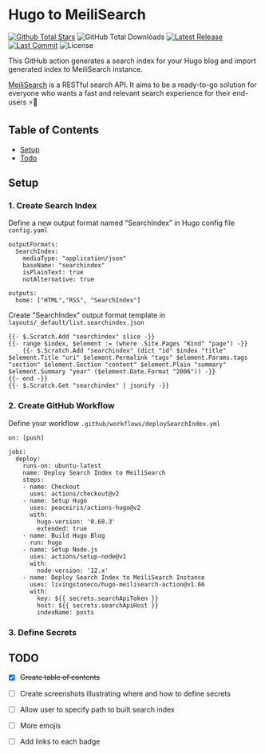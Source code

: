 # Hugo to MeiliSearch

[![Github Total Stars](https://img.shields.io/github/stars/livingstoneco/hugo-meilisearch-action?style=for-the-badge)](https://github.com/livingstoneco/hugo-meilisearch-action)
![GitHub Total Downloads](https://img.shields.io/github/downloads/livingstoneco/hugo-meilisearch-action/total?style=for-the-badge)
[![Latest Release](https://img.shields.io/github/v/release/livingstoneco/hugo-meilisearch-action?style=for-the-badge)]()
[![Last Commit](https://img.shields.io/github/last-commit/livingstoneco/hugo-meilisearch-action?style=for-the-badge)]()
![License](https://img.shields.io/github/license/livingstoneco/hugo-meilisearch-action?style=for-the-badge)



This GitHub action generates a search index for your Hugo blog and import generated index to MeiliSearch instance.

[MeiliSearch](https://www.meilisearch.com/) is a RESTful search API. It aims to be a ready-to-go solution for everyone who wants a fast and relevant search experience for their end-users ⚡️🔎

## Table of Contents
* [Setup](#setup)
* [Todo](#TODO)

## Setup

### 1. Create Search Index

Define a new output format named “SearchIndex” in Hugo config file `config.yaml`

```
outputFormats:
  SearchIndex:
    mediaType: "application/json"
    baseName: "searchindex"
    isPlainText: true
    notAlternative: true

outputs:
  home: ["HTML","RSS", "SearchIndex"]
```

Create "SearchIndex" output format template in `layouts/_default/list.searchindex.json`

```
{{- $.Scratch.Add "searchindex" slice -}}
{{- range $index, $element := (where .Site.Pages "Kind" "page") -}}
    {{- $.Scratch.Add "searchindex" (dict "id" $index "title" $element.Title "uri" $element.Permalink "tags" $element.Params.tags "section" $element.Section "content" $element.Plain "summary" $element.Summary "year" ($element.Date.Format "2006")) -}}
{{- end -}}
{{- $.Scratch.Get "searchindex" | jsonify -}}
```

### 2. Create GitHub Workflow

Define your workflow `.github/workflows/deploySearchIndex.yml`

```
on: [push]

jobs:
  deploy:
    runs-on: ubuntu-latest
    name: Deploy Search Index to MeiliSearch
    steps:
    - name: Checkout
      uses: actions/checkout@v2
    - name: Setup Hugo
      uses: peaceiris/actions-hugo@v2
      with:
        hugo-version: '0.68.3'
        extended: true
    - name: Build Hugo Blog
      run: hugo
    - name: Setup Node.js
      uses: actions/setup-node@v1
      with:
        node-version: '12.x'
    - name: Deploy Search Index to MeiliSearch Instance
      uses: livingstoneco/hugo-meilisearch-action@v1.66
      with:
        key: ${{ secrets.searchApiToken }}
        host: ${{ secrets.searchApiHost }}
        indexName: posts
```

### 3. Define Secrets

## TODO

- [x] ~~Create table of contents~~

- [ ] Create screenshots illustrating where and how to define secrets

- [ ] Allow user to specify path to built search index

- [ ] More emojis

- [ ] Add links to each badge


